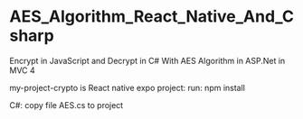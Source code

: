 # AES_Algorithm_React_Native_And_Csharp
Encrypt in JavaScript and Decrypt in C# With AES Algorithm in ASP.Net in MVC 4

my-project-crypto is React native expo project: run: npm install

C#: copy file AES.cs to project
